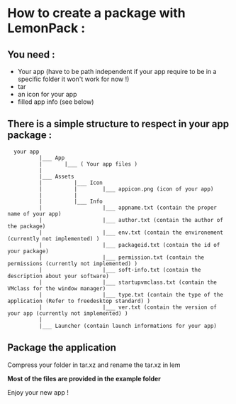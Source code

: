 # How to create a package with LemonPack :

## You need :

- Your app (have to be path independent if your app require to be in a specific folder it won't work for now !)
- tar
- an icon for your app
- filled app info (see below)

## There is a simple structure to respect in your app package : 

        
      your app 
              |___ App
              |       |___ ( Your app files )
              |
              |___ Assets
              |          |___ Icon
              |          |        |___ appicon.png (icon of your app)
              |          |
              |          |___ Info
              |                   |___ appname.txt (contain the proper name of your app)
              |                   |___ author.txt (contain the author of the package)
              |                   |___ env.txt (contain the environement (currently not implemented) )
              |                   |___ packageid.txt (contain the id of your package)
              |                   |___ permission.txt (contain the permissions (currently not implemented) )
              |                   |___ soft-info.txt (contain the description about your software)
              |                   |___ startupvmclass.txt (contain the VMclass for the window manager)
              |                   |___ type.txt (contain the type of the application (Refer to freedesktop standard) )
              |                   |___ ver.txt (contain the version of your app (currently not implemented) )
              |
              |___ Launcher (contain launch informations for your app)

        
## Package the application

Compress your folder in tar.xz and rename the tar.xz in lem

**Most of the files are provided in the example folder**

Enjoy your new app !


